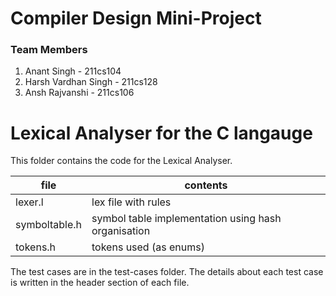 Compiler Design Mini-Project
===============================

### Team Members
 1. Anant Singh - 211cs104
 2. Harsh Vardhan Singh - 211cs128
 3. Ansh Rajvanshi - 211cs106

# Lexical Analyser for the C langauge

This folder contains the code for the Lexical Analyser.

|file|contents|
|----|--------|
|lexer.l|lex file with rules|
|symboltable.h|symbol table implementation using hash organisation|
|tokens.h| tokens used (as enums)|

The test cases are in the test-cases folder.
The details about each test case is written in the header section of each file.
